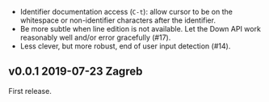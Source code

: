 - Identifier documentation access (`C-t`): allow cursor to be on the
  whitespace or non-identifier characters after the identifier.
- Be more subtle when line edition is not available. Let the Down
  API work reasonably well and/or error gracefully (#17).
- Less clever, but more robust, end of user input detection (#14).

v0.0.1 2019-07-23 Zagreb
------------------------

First release. 
